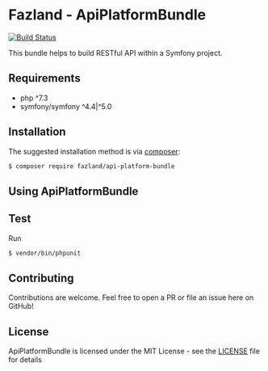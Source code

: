 Fazland - ApiPlatformBundle
===========================
[![Build Status](https://travis-ci.org/fazland/api-platform-bundle.svg?branch=master)](https://travis-ci.org/fazland/api-platform-bundle)

This bundle helps to build RESTful API within a Symfony project.

Requirements
------------
- php ^7.3
- symfony/symfony ^4.4|^5.0

Installation
------------
The suggested installation method is via [composer](https://getcomposer.org/):

```sh
$ composer require fazland/api-platform-bundle
```

Using ApiPlatformBundle
--------------

Test
----
Run 
```sh
$ vendor/bin/phpunit
```

Contributing
------------
Contributions are welcome. Feel free to open a PR or file an issue here on GitHub!

License
-------
ApiPlatformBundle is licensed under the MIT License - see the [LICENSE](https://github.com/fazland/api-platform-bundle/blob/master/LICENSE) file for details
